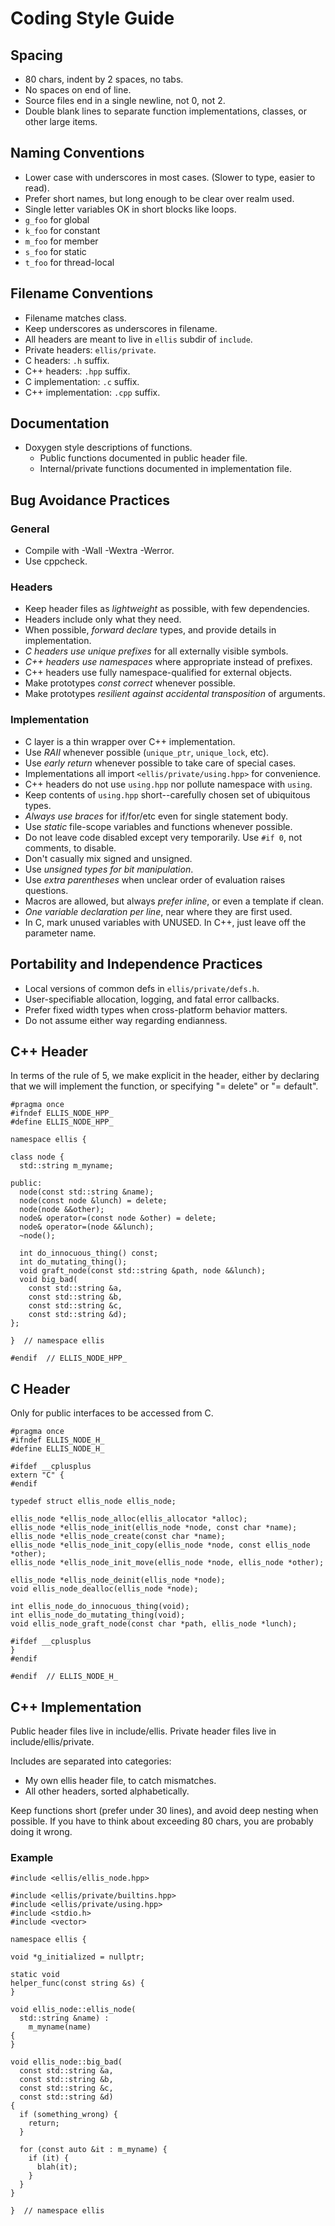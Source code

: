 # Coding Style Guide

## Spacing

* 80 chars, indent by 2 spaces, no tabs.
* No spaces on end of line.
* Source files end in a single newline, not 0, not 2.
* Double blank lines to separate function implementations, classes, or other large items.

## Naming Conventions

* Lower case with underscores in most cases.  (Slower to type, easier to read).
* Prefer short names, but long enough to be clear over realm used.
* Single letter variables OK in short blocks like loops.
* `g_foo` for global
* `k_foo` for constant
* `m_foo` for member
* `s_foo` for static
* `t_foo` for thread-local

## Filename Conventions

* Filename matches class.
* Keep underscores as underscores in filename.
* All headers are meant to live in `ellis` subdir of `include`.
* Private headers: `ellis/private`.
* C headers: `.h` suffix.
* C++ headers: `.hpp` suffix.
* C implementation: `.c` suffix.
* C++ implementation: `.cpp` suffix.

## Documentation

* Doxygen style descriptions of functions.
  * Public functions documented in public header file.
  * Internal/private functions documented in implementation file.

## Bug Avoidance Practices

### General

* Compile with -Wall -Wextra -Werror.
* Use cppcheck.

### Headers

* Keep header files as *lightweight* as possible, with few dependencies.
* Headers include only what they need.
* When possible, *forward declare* types, and provide details in implementation.
* *C headers use unique prefixes* for all externally visible symbols.
* *C++ headers use namespaces* where appropriate instead of prefixes.
* C++ headers use fully namespace-qualified for external objects.
* Make prototypes *const correct* whenever possible.
* Make prototypes *resilient against accidental transposition* of arguments.

### Implementation

* C layer is a thin wrapper over C++ implementation.
* Use *RAII* whenever possible (`unique_ptr`, `unique_lock`, etc).
* Use *early return* whenever possible to take care of special cases.
* Implementations all import `<ellis/private/using.hpp>` for convenience.
* C++ headers do not use `using.hpp` nor pollute namespace with `using`.
* Keep contents of `using.hpp` short--carefully chosen set of ubiquitous types.
* *Always use braces* for if/for/etc even for single statement body.
* Use *static* file-scope variables and functions whenever possible.
* Do not leave code disabled except very temporarily.  Use `#if 0`, not
  comments, to disable.
* Don't casually mix signed and unsigned.
* Use *unsigned types for bit manipulation*.
* Use *extra parentheses* when unclear order of evaluation raises questions.
* Macros are allowed, but always *prefer inline*, or even a template if clean.
* *One variable declaration per line*, near where they are first used.
* In C, mark unused variables with UNUSED. In C++, just leave off the parameter
  name.

## Portability and Independence Practices

* Local versions of common defs in `ellis/private/defs.h`.
* User-specifiable allocation, logging, and fatal error callbacks.
* Prefer fixed width types when cross-platform behavior matters.
* Do not assume either way regarding endianness.

## C++ Header

In terms of the rule of 5, we make explicit in the header, either by declaring
that we will implement the function, or specifying "= delete" or "= default".

```
#pragma once
#ifndef ELLIS_NODE_HPP_
#define ELLIS_NODE_HPP_

namespace ellis {

class node {
  std::string m_myname;

public:
  node(const std::string &name);
  node(const node &lunch) = delete;
  node(node &&other);
  node& operator=(const node &other) = delete;
  node& operator=(node &&lunch);
  ~node();

  int do_innocuous_thing() const;
  int do_mutating_thing();
  void graft_node(const std::string &path, node &&lunch);
  void big_bad(
    const std::string &a,
    const std::string &b,
    const std::string &c,
    const std::string &d);
};

}  // namespace ellis

#endif  // ELLIS_NODE_HPP_
```

## C Header

Only for public interfaces to be accessed from C.

```
#pragma once
#ifndef ELLIS_NODE_H_
#define ELLIS_NODE_H_

#ifdef __cplusplus
extern "C" {
#endif

typedef struct ellis_node ellis_node;

ellis_node *ellis_node_alloc(ellis_allocator *alloc);
ellis_node *ellis_node_init(ellis_node *node, const char *name);
ellis_node *ellis_node_create(const char *name);
ellis_node *ellis_node_init_copy(ellis_node *node, const ellis_node *other);
ellis_node *ellis_node_init_move(ellis_node *node, ellis_node *other);

ellis_node *ellis_node_deinit(ellis_node *node);
void ellis_node_dealloc(ellis_node *node);

int ellis_node_do_innocuous_thing(void);
int ellis_node_do_mutating_thing(void);
void ellis_node_graft_node(const char *path, ellis_node *lunch);

#ifdef __cplusplus
}
#endif

#endif  // ELLIS_NODE_H_
```

## C++ Implementation

Public header files live in include/ellis.
Private header files live in include/ellis/private.

Includes are separated into categories:

* My own ellis header file, to catch mismatches.
* All other headers, sorted alphabetically.

Keep functions short (prefer under 30 lines), and avoid deep nesting when
possible.  If you have to think about exceeding 80 chars, you are probably
doing it wrong.

### Example

```
#include <ellis/ellis_node.hpp>

#include <ellis/private/builtins.hpp>
#include <ellis/private/using.hpp>
#include <stdio.h>
#include <vector>

namespace ellis {

void *g_initialized = nullptr;

static void
helper_func(const string &s) {
}

void ellis_node::ellis_node(
  std::string &name) :
    m_myname(name)
{
}

void ellis_node::big_bad(
  const std::string &a,
  const std::string &b,
  const std::string &c,
  const std::string &d)
{
  if (something_wrong) {
    return;
  }

  for (const auto &it : m_myname) {
    if (it) {
      blah(it);
    }
  }
}

}  // namespace ellis
```
